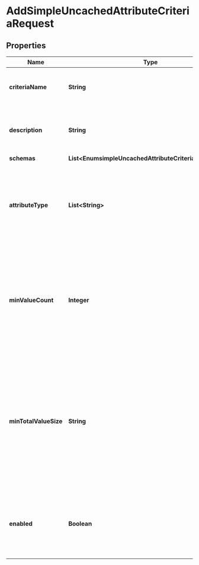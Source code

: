 

# AddSimpleUncachedAttributeCriteriaRequest


## Properties

| Name | Type | Description | Notes |
|------------ | ------------- | ------------- | -------------|
|**criteriaName** | **String** | Name of the new Uncached Attribute Criteria |  |
|**description** | **String** | A description for this Uncached Attribute Criteria |  [optional] |
|**schemas** | **List&lt;EnumsimpleUncachedAttributeCriteriaSchemaUrn&gt;** |  |  |
|**attributeType** | **List&lt;String&gt;** | Specifies the attribute types for attributes that may be written to the uncached-id2entry database. |  |
|**minValueCount** | **Integer** | Specifies the minimum number of values that an attribute must have before it will be written into the uncached-id2entry database. |  [optional] |
|**minTotalValueSize** | **String** | Specifies the minimum total value size (i.e., the sum of the sizes of all values) that an attribute must have before it will be written into the uncached-id2entry database. |  [optional] |
|**enabled** | **Boolean** | Indicates whether this Uncached Attribute Criteria is enabled for use in the server. |  |



